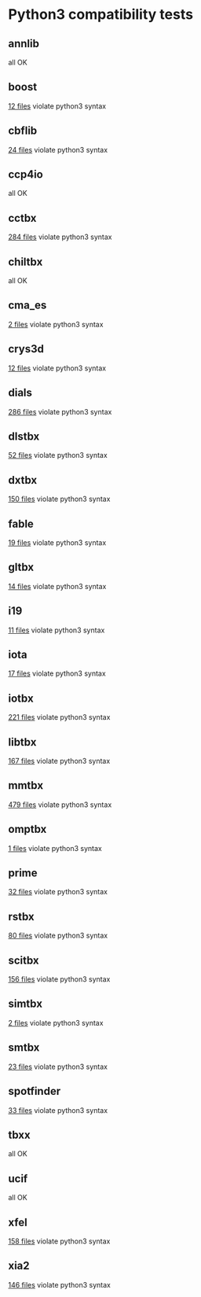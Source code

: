 # Python3 compatibility tests
## annlib
all OK

## boost
[12 files](boost.log) violate python3 syntax

## cbflib
[24 files](cbflib.log) violate python3 syntax

## ccp4io
all OK

## cctbx
[284 files](cctbx.log) violate python3 syntax

## chiltbx
all OK

## cma_es
[2 files](cma_es.log) violate python3 syntax

## crys3d
[12 files](crys3d.log) violate python3 syntax

## dials
[286 files](dials.log) violate python3 syntax

## dlstbx
[52 files](dlstbx.log) violate python3 syntax

## dxtbx
[150 files](dxtbx.log) violate python3 syntax

## fable
[19 files](fable.log) violate python3 syntax

## gltbx
[14 files](gltbx.log) violate python3 syntax

## i19
[11 files](i19.log) violate python3 syntax

## iota
[17 files](iota.log) violate python3 syntax

## iotbx
[221 files](iotbx.log) violate python3 syntax

## libtbx
[167 files](libtbx.log) violate python3 syntax

## mmtbx
[479 files](mmtbx.log) violate python3 syntax

## omptbx
[1 files](omptbx.log) violate python3 syntax

## prime
[32 files](prime.log) violate python3 syntax

## rstbx
[80 files](rstbx.log) violate python3 syntax

## scitbx
[156 files](scitbx.log) violate python3 syntax

## simtbx
[2 files](simtbx.log) violate python3 syntax

## smtbx
[23 files](smtbx.log) violate python3 syntax

## spotfinder
[33 files](spotfinder.log) violate python3 syntax

## tbxx
all OK

## ucif
all OK

## xfel
[158 files](xfel.log) violate python3 syntax

## xia2
[146 files](xia2.log) violate python3 syntax

